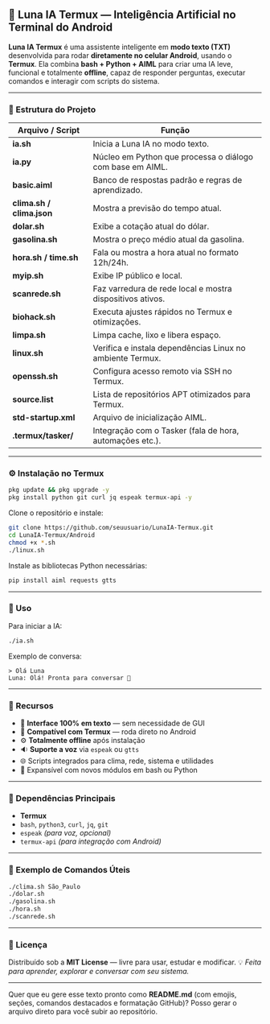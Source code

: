 ## 🌙 Luna IA Termux — Inteligência Artificial no Terminal do Android

**Luna IA Termux** é uma assistente inteligente em **modo texto (TXT)** desenvolvida para rodar **diretamente no celular Android**, usando o **Termux**.
Ela combina **bash + Python + AIML** para criar uma IA leve, funcional e totalmente **offline**, capaz de responder perguntas, executar comandos e interagir com scripts do sistema.

---

### 📂 Estrutura do Projeto

| Arquivo / Script          | Função                                                    |
| ------------------------- | --------------------------------------------------------- |
| **ia.sh**                 | Inicia a Luna IA no modo texto.                           |
| **ia.py**                 | Núcleo em Python que processa o diálogo com base em AIML. |
| **basic.aiml**            | Banco de respostas padrão e regras de aprendizado.        |
| **clima.sh / clima.json** | Mostra a previsão do tempo atual.                         |
| **dolar.sh**              | Exibe a cotação atual do dólar.                           |
| **gasolina.sh**           | Mostra o preço médio atual da gasolina.                   |
| **hora.sh / time.sh**     | Fala ou mostra a hora atual no formato 12h/24h.           |
| **myip.sh**               | Exibe IP público e local.                                 |
| **scanrede.sh**           | Faz varredura de rede local e mostra dispositivos ativos. |
| **biohack.sh**            | Executa ajustes rápidos no Termux e otimizações.          |
| **limpa.sh**              | Limpa cache, lixo e libera espaço.                        |
| **linux.sh**              | Verifica e instala dependências Linux no ambiente Termux. |
| **openssh.sh**            | Configura acesso remoto via SSH no Termux.                |
| **source.list**           | Lista de repositórios APT otimizados para Termux.         |
| **std-startup.xml**       | Arquivo de inicialização AIML.                            |
| **.termux/tasker/**       | Integração com o Tasker (fala de hora, automações etc.).  |

---

### ⚙️ Instalação no Termux

```bash
pkg update && pkg upgrade -y
pkg install python git curl jq espeak termux-api -y
```

Clone o repositório e instale:

```bash
git clone https://github.com/seuusuario/LunaIA-Termux.git
cd LunaIA-Termux/Android
chmod +x *.sh
./linux.sh
```

Instale as bibliotecas Python necessárias:

```bash
pip install aiml requests gtts
```

---

### 💬 Uso

Para iniciar a IA:

```bash
./ia.sh
```

Exemplo de conversa:

```
> Olá Luna
Luna: Olá! Pronta para conversar 🌙
```

---

### 🧠 Recursos

* 💬 **Interface 100% em texto** — sem necessidade de GUI
* 📱 **Compatível com Termux** — roda direto no Android
* ⚙️ **Totalmente offline** após instalação
* 🔉 **Suporte a voz** via `espeak` ou `gtts`
* 🌐 Scripts integrados para clima, rede, sistema e utilidades
* 🧩 Expansível com novos módulos em bash ou Python

---

### 🧰 Dependências Principais

* **Termux**
* `bash`, `python3`, `curl`, `jq`, `git`
* `espeak` *(para voz, opcional)*
* `termux-api` *(para integração com Android)*

---

### 🚀 Exemplo de Comandos Úteis

```bash
./clima.sh São_Paulo
./dolar.sh
./gasolina.sh
./hora.sh
./scanrede.sh
```

---

### 📜 Licença

Distribuído sob a **MIT License** — livre para usar, estudar e modificar.
💡 *Feita para aprender, explorar e conversar com seu sistema.*

---

Quer que eu gere esse texto pronto como **README.md** (com emojis, seções, comandos destacados e formatação GitHub)?
Posso gerar o arquivo direto para você subir ao repositório.
